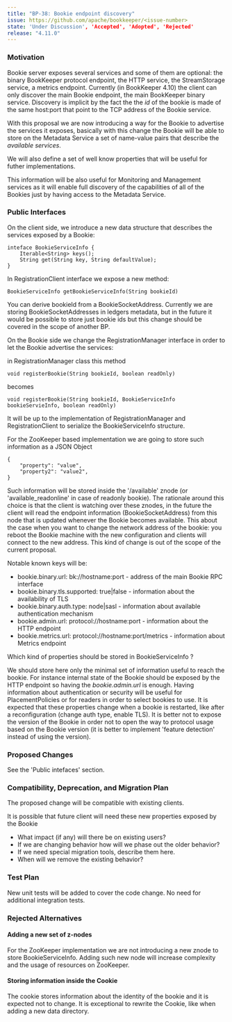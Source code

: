 ```yaml
---
title: "BP-38: Bookie endpoint discovery"
issue: https://github.com/apache/bookkeeper/<issue-number>
state: 'Under Discussion', 'Accepted', 'Adopted', 'Rejected'
release: "4.11.0"
---
```


### Motivation

Bookie server exposes several services and some of them are optional: the binary BookKeeper protocol endpoint, the HTTP service, the StreamStorage service, a metrics endpoint.
Currently (in BookKeeper 4.10) the client can only discover the main Bookie endpoint,
the main BookKeeper binary service.
Discovery is implicit by the fact the the *id* of the bookie is made of the same host:port that point to the TCP address of the Bookie service.

With this proposal we are now introducing a way for the Bookie to advertise the services it exposes, basically with this change the Bookie will be able to store on the Metadata Service a set of name-value pairs that describe the *available services*.

We will also define a set of well know properties that will be useful for futher implementations.

This information will be also useful for Monitoring and Management services as it will enable full discovery of the capabilities of all of the Bookies just by having access to the Metadata Service.


### Public Interfaces

On the client side, we introduce a new data structure that describes the services
exposed by a Bookie:

```
inteface BookieServiceInfo {
    Iterable<String> keys();
    String get(String key, String defaultValue);
}

```

In RegistrationClient interface we expose a new method:

```
BookieServiceInfo getBookieServiceInfo(String bookieId)
```

You can derive bookieId from a BookieSocketAddress.
Currently we are storing BookieSocketAddresses in ledgers metadata, but in the future it would be possible to store just bookie ids but this change should be covered in the scope
of another BP.

On the Bookie side we change the RegistrationManager interface in order to let the Bookie
advertise the services:

in RegistrationManager class this method 
```
void registerBookie(String bookieId, boolean readOnly)
```

becomes

```
void registerBookie(String bookieId, BookieServiceInfo bookieServieInfo, boolean readOnly)
```

It will be up to the implementation of RegistrationManager and RegistrationClient to serialize
the BookieServiceInfo structure.

For the ZooKeeper based implementation we are going to store such information as a JSON Object

```
{
    "property": "value",
    "property2": "value2",
}
```
Such information will be stored inside the '/available' znode (or 'available_readonline' in case of readonly bookie).
The rationale around this choice is that the client is watching over these znodes, in the future the client will read the endpoint information (BookieSocketAddress) from this node
that is updated whenever the Bookie becomes available.
This about the case when you want to change the network address of the bookie: you reboot the Bookie machine with the new configuration and clients will connect to the new address.
This kind of change is out of the scope of the current proposal.


Notable known keys will be:
- bookie.binary.url: bk://hostname:port - address of the main Bookie RPC interface
- bookie.binary.tls.supported: true|false - information about the availability of TLS
- bookie.binary.auth.type: node|sasl - information about available authentication mechanism
- bookie.admin.url: protocol://hostname:port - information about the HTTP endpoint
- bookie.metrics.url:  protocol://hostname:port/metrics - information about Metrics endpoint

Which kind of properties should be stored in BookieServiceInfo ?

We should store here only the minimal set of information useful to reach the bookie.
For instance internal state of the Bookie should be exposed by the HTTP endpoint
so having the *bookie.admin.url* is enough.
Having information about authentication or security will be useful for PlacementPolicies or for readers in order to select bookies to use.
It is expected that these properties change when a bookie is restarted, like after a reconfiguration (change auth type, enable TLS).
It is better not to expose the version of the Bookie in order not to open the way to protocol usage based on the Bookie version (it is better to implement 'feature detection' instead of using the version).

### Proposed Changes

See the 'Public intefaces' section.

### Compatibility, Deprecation, and Migration Plan

The proposed change will be compatible with existing clients.

It is possible that future client will need these new properties exposed by the Bookie
- What impact (if any) will there be on existing users? 
- If we are changing behavior how will we phase out the older behavior? 
- If we need special migration tools, describe them here.
- When will we remove the existing behavior?

### Test Plan

New unit tests will be added to cover the code change. 
No need for additional integration tests.


### Rejected Alternatives

#### Adding a new set of z-nodes
For the ZooKeeper implementation we are not introducing a new znode to store BookieServiceInfo. Adding such new node will increase complexity and the usage of resources on ZooKeeper.

#### Storing information inside the Cookie
The cookie stores information about the identity of the bookie and it is expected not to change. It is exceptional to rewrite the Cookie, like when adding a new data directory. 